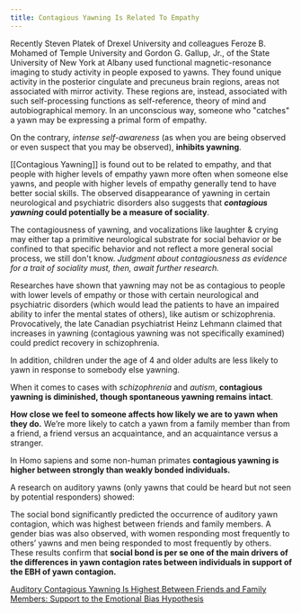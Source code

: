 ```yaml
---
title: Contagious Yawning Is Related To Empathy
---
```


Recently Steven Platek of Drexel University and colleagues Feroze B. Mohamed of Temple University and Gordon G. Gallup, Jr., of the State University of New York at Albany used functional magnetic-resonance imaging to study activity in people exposed to yawns. They found unique activity in the posterior cingulate and precuneus brain regions, areas not associated with mirror activity. These regions are, instead, associated with such self-processing functions as self-reference, theory of mind and autobiographical memory. In an unconscious way, someone who "catches" a yawn may be expressing a primal form of empathy.

On the contrary, *intense self-awareness* (as when you are being observed or even suspect that you may be observed), **inhibits yawning**.

[[Contagious Yawning]] is found out to be related to empathy, and that people with higher levels of empathy yawn more often when someone else yawns, and people with higher levels of empathy generally tend to have better social skills. The observed disappearance of yawning in certain neurological and psychiatric disorders also suggests that ***contagious yawning* could potentially be a measure of sociality**.

The contagiousness of yawning, and vocalizations like laughter & crying may either tap a primitive neurological substrate for social behavior or be confined to that specific behavior and not reflect a more general social process, we still don't know. *Judgment about contagiousness as evidence for a trait of sociality must, then, await further research.*

Researches have shown that yawning may not be as contagious to people with lower levels of empathy or those with certain neurological and psychiatric disorders (which would lead the patients to have an impaired ability to infer the mental states of others), like autism or schizophrenia. Provocatively, the late Canadian psychiatrist Heinz Lehmann claimed that increases in yawning (contagious yawning was not specifically examined) could predict recovery in schizophrenia.

In addition, children under the age of 4 and older adults are less likely to yawn in response to somebody else yawning.

When it comes to cases with *schizophrenia* and *autism*, **contagious yawning is diminished, though spontaneous yawning remains intact**.

**How close we feel to someone affects how likely we are to yawn when they do.** We’re more likely to catch a yawn from a family member than from a friend, a friend versus an acquaintance, and an acquaintance versus a stranger.

In Homo sapiens and some non-human primates **contagious yawning is higher between strongly than weakly bonded individuals.**

A research on auditory yawns (only yawns that could be heard but not seen by potential responders) showed:

The social bond significantly predicted the occurrence of auditory yawn contagion, which was highest between friends and family members. A gender bias was also observed, with women responding most frequently to others’ yawns and men being responded to most frequently by others. These results confirm that **social bond is per se one of the main drivers of the differences in yawn contagion rates between individuals in support of the EBH of yawn contagion.**

[Auditory Contagious Yawning Is Highest Between Friends and Family Members: Support to the Emotional Bias Hypothesis](https://www.frontiersin.org/articles/10.3389/fpsyg.2020.00442/full)
